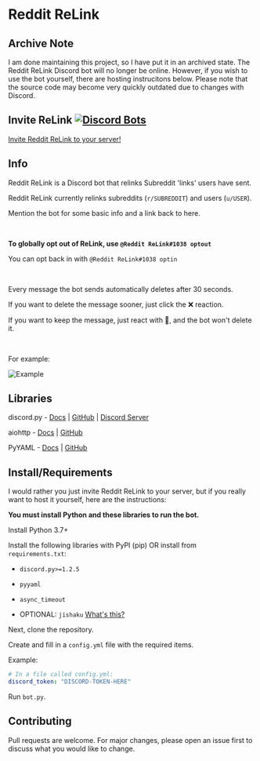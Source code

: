 # Reddit ReLink

## Archive Note

I am done maintaining this project, so I have put it in an archived state.
The Reddit ReLink Discord bot will no longer be online.
However, if you wish to use the bot yourself, there are hosting instrucitons below.
Please note that the source code may become very quickly outdated due to changes with Discord.

## Invite ReLink [![Discord Bots](https://top.gg/api/widget/status/618868626945998849.svg)](https://top.gg/bot/618868626945998849)

[Invite Reddit ReLink to your server!](https://discordapp.com/api/oauth2/authorize?client_id=618868626945998849&permissions=18432&scope=bot)

## Info

Reddit ReLink is a Discord bot that relinks Subreddit 'links' users have sent.

Reddit ReLink currently relinks subreddits (`r/SUBREDDIT`) and users (`u/USER`).

Mention the bot for some basic info and a link back to here.

‍

**To globally opt out of ReLink, use `@Reddit ReLink#1038 optout`**

You can opt back in with `@Reddit ReLink#1038 optin`

‍

Every message the bot sends automatically deletes after 30 seconds.

If you want to delete the message sooner, just click the ❌ reaction.

If you want to keep the message, just react with 📌, and the bot won't delete it.

‍

For example:

![Example](https://i.imgur.com/v6ZyNi3.png)

## Libraries

discord.py - [Docs](https://discordpy.readthedocs.io) | [GitHub](https://github.com/Rapptz/discord.py) | [Discord Server](https://discord.gg/r3sSKJJ)

aiohttp - [Docs](https://docs.aiohttp.org/en/stable/) | [GitHub](https://github.com/aio-libs/aiohttp)

PyYAML - [Docs](https://pyyaml.org/) | [GitHub](https://github.com/yaml/pyyaml)

## Install/Requirements

I would rather you just invite Reddit ReLink to your server,
but if you really want to host it yourself, here are the instructions:

**You must install Python and these libraries to run the bot.**

Install Python 3.7+

Install the following libraries with PyPI (pip) OR install from `requirements.txt`:

- `discord.py>=1.2.5`

- `pyyaml`

- `async_timeout`

- OPTIONAL: `jishaku` [What's this?](https://github.com/Gorialis/jishaku)

Next, clone the repository.

Create and fill in a `config.yml` file with the required items.

Example:

```yml
# In a file called config.yml:
discord_token: "DISCORD-TOKEN-HERE"
```

Run `bot.py`.

## Contributing

Pull requests are welcome. For major changes, please open an issue first to discuss what you would like to change.
